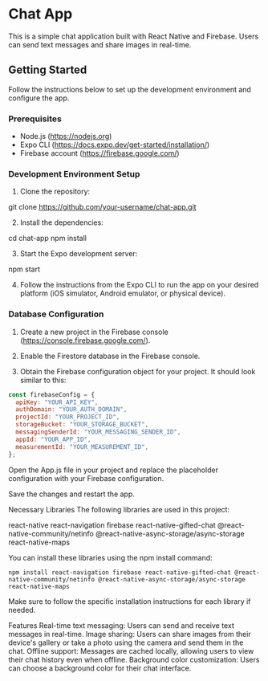 # Chat App

This is a simple chat application built with React Native and Firebase. Users can send text messages and share images in real-time.

## Getting Started

Follow the instructions below to set up the development environment and configure the app.

### Prerequisites

- Node.js (https://nodejs.org)
- Expo CLI (https://docs.expo.dev/get-started/installation/)
- Firebase account (https://firebase.google.com/)

### Development Environment Setup

1. Clone the repository:

git clone https://github.com/your-username/chat-app.git


2. Install the dependencies:

cd chat-app
npm install


3. Start the Expo development server:

npm start


4. Follow the instructions from the Expo CLI to run the app on your desired platform (iOS simulator, Android emulator, or physical device).

### Database Configuration

1. Create a new project in the Firebase console (https://console.firebase.google.com/).

2. Enable the Firestore database in the Firebase console.

3. Obtain the Firebase configuration object for your project. It should look similar to this:

```javascript
const firebaseConfig = {
  apiKey: "YOUR_API_KEY",
  authDomain: "YOUR_AUTH_DOMAIN",
  projectId: "YOUR_PROJECT_ID",
  storageBucket: "YOUR_STORAGE_BUCKET",
  messagingSenderId: "YOUR_MESSAGING_SENDER_ID",
  appId: "YOUR_APP_ID",
  measurementId: "YOUR_MEASUREMENT_ID",
};

```

Open the App.js file in your project and replace the placeholder configuration with your Firebase configuration.

Save the changes and restart the app.

Necessary Libraries
The following libraries are used in this project:

react-native
react-navigation
firebase
react-native-gifted-chat
@react-native-community/netinfo
@react-native-async-storage/async-storage
react-native-maps

You can install these libraries using the npm install command:
```
npm install react-navigation firebase react-native-gifted-chat @react-native-community/netinfo @react-native-async-storage/async-storage react-native-maps
```

Make sure to follow the specific installation instructions for each library if needed.

Features
Real-time text messaging: Users can send and receive text messages in real-time.
Image sharing: Users can share images from their device's gallery or take a photo using the camera and send them in the chat.
Offline support: Messages are cached locally, allowing users to view their chat history even when offline.
Background color customization: Users can choose a background color for their chat interface.
